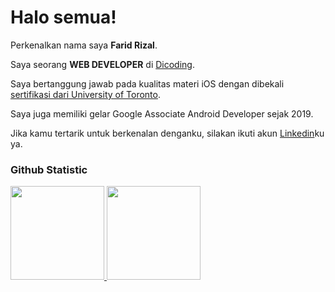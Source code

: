 # Halo semua! 

Perkenalkan nama saya **Farid Rizal**.<br>

Saya seorang **WEB DEVELOPER** di [Dicoding](https://www.dicoding.com/).<br>

Saya bertanggung jawab pada kualitas materi iOS dengan dibekali [sertifikasi dari University of Toronto](https://www.coursera.org/account/accomplishments/specialization/CLKJD8XBXJ3M).<br>

Saya juga memiliki gelar Google Associate Android Developer sejak 2019.<br>

Jika kamu tertarik untuk berkenalan denganku, silakan ikuti akun [Linkedin](https://www.linkedin.com/in/farid-rizal-0b8aa8220/)ku ya.

### Github Statistic
<p align="left">
<a href="https://github.com/RizalFarid">
  <img height="150em" src="https://github-readme-stats-eight-theta.vercel.app/api username=penuliscode&show_icons=true&theme=algolia&include_all_commits=true&count_private=true"/>
  <img height="150em" src="https://github-readme-stats-eight-theta.vercel.app/api/top-langs/?username=penuliscode&layout=compact&layout=compact&theme=algolia"/>
</a>
</p>

